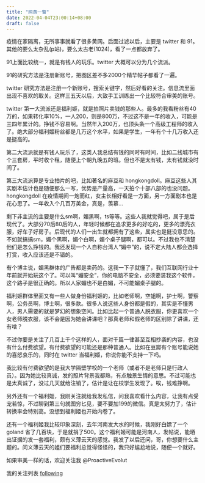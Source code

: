 ```yaml
---
title: "网黄一瞥"
date: 2022-04-04T23:00:14+08:00
draft: false
---
```


疫情在家隔离，无所事事就看了很多黄网。后面过滤以后，主要是 twitter 和 91。其他的要么太杂乱(p站)，要么太古老(1024)，看了一点都放弃了。

91上面比较统一，就是有钱人的玩乐。twitter 大概可以分为几个流派。

91的研究方法是注册新账号，把图区差不多2000个精华帖子都看了一遍。

twitter 研究方法是注册一个新账号，搜索关键字，然后好看的关注。信息流里面出现不喜欢的取关。这样三五天以后，大致手工训练出一个比较符合审美的账号。

twitter 第一大流派还是福利姬，就是拍照片卖钱的那些人。最多的我看粉丝有40万的，如果转化率10%，一人200，则是800万，不过这不是一年的收入，可能是三四年累计的。挣钱不容易啊。当然年入200万，也顶头条一个高级工程师的收入了。绝大部分福利姬粉丝都是几万这个水平，如果是学生，一年有个十几万收入还是挺高的。

第二大流派就是有钱人玩乐了，这类人我总结有钱的同时有时间，比如二线城市有个三套房，平时收个租，随便上个朝九晚五的班。但也不是太有钱，太有钱就没时间了。

第三大流派算是专业拍片的吧，比如著名的麻豆和 hongkongdoll。麻豆这些人其实剧本估计也是随便那么一写，优势是产量高，一天拍个十部八部的也没问题。hongkongdoll 在疫情期间一炮而红，女主长相好看是一方面，另一方面剧本也是花心思了。一年收入个几百万美金，真是，羡慕…

剩下非主流的主要是什么sm啊，媚黑啊，ts等等。这些人我就觉得吧，属于是后现代了。大部分70后80后的人，年轻时候都在追求更多的好吃的，更多的漂亮衣服，好车子好房子。后现代的人们一出生就都拥有了这些，属实也是挺没意思的。不如就搞搞sm，媚个黑啊，媚个白啊，媚个桌子腿啊，都可以。不过我也不清楚他们是怎么挣钱的。我还发现一个人自称台湾人“媚中”的，说不定大陆人都会选择打赏，收入应该还是不错的。

有个博主说，媚黑群体的广告都是卖药的。这我一下子就懂了，我们互联网行业十年前就开始玩这个了。可以叫“媚安全”，你的电脑不安全，必须要装我这个软件，这个路子是很正确的。所以人家媚也不是白媚，不可能媚桌子腿的。

福利姬群体里面又有一些人做身份福利姬的，比如老师啊，空姐啊，护士啊，警察啊，公务员啊，博士啊，很多款。很多人说这些人身份都是假的，其实是不懂男人，男人需要的就是梦幻的想象空间。比如比起一个普通人脱衣服，你更喜欢一个女老师脱衣服，该不会是因为她会讲课吧？那真老师和假老师的区别除了讲课，还有啥？

不过你要是关注了几百上千个这样的人，面对千篇一律甚至互相抄袭的内容，也没有什么付费欲望。有付费欲望的可能还是那种普通人。比如在豆瓣有个账号能说她的喜怒哀乐的，同时在 twitter 当福利姬，你说你能不支持一下吗。

我比较有付费欲望的是我大学隔壁学校的一个老师（或者不是老师只是行政人员）。因为她比较真诚，发的照片背景我都熟，有点触景生情的意思。不过可能也是太真诚了，没过几天就给注销了，估计是让在校学生发现了。唉，钱难挣啊。

另外还有一个福利姬，我刚关注就给我发私信，问我喜欢看什么内容，让我有点受宠若惊，不过聊到第三句就图穷匕见，要不要加199的微信。真是太努力了，估计转换率会特别高。没想到福利姬也开始内卷了。

还有一个福利姬我比较印象深刻，去年河南发大水的时候，我刚好白嫖了一个 goland 省了几百块，于是就捐了500。这个福利姬可能是河南人，发帖说，能晒出证据的发一套福利，颇有义薄云天的感觉。我发了以后还问，哥，你想要什么主题的。问义薄云天的姐们要福利总觉得怪怪的，我只好尴尬地说，随便一个就好。

如果审美一样的话，欢迎关注我 @ProactiveEvolut

我的关注列表 [following](/pics/following.txt)
